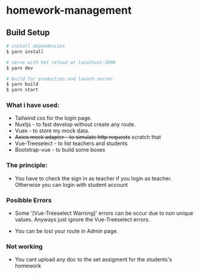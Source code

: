 # homework-management

## Build Setup

```bash
# install dependencies
$ yarn install

# serve with hot reload at localhost:3000
$ yarn dev

# build for production and launch server
$ yarn build
$ yarn start

```

### What i have used: 
- Tailwind css for the login page.
- Nuxtjs - to fast develop without create any route.
- Vuex - to store my mock data.
- <s>Axios mock adapter - to simulate http requests</s> scratch that
- Vue-Treeselect - to list teachers and students
- Bootstrap-vue - to build some boxes
### The principle: 
- You have to check the sign in as teacher if you login as teacher. Otherwise you can login with student account

### Posibble Errors

- Some '[Vue-Treeselect Warning]' errors can be occur due to non unique values. Anyways just ignore the Vue-Treeselect errors.

- You can be lost your route in Admin page.

### Not working

- You cant upload any doc to the set assigment for the students's homework


